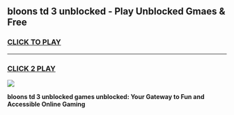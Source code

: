 
## bloons td 3 unblocked - Play Unblocked Gmaes & Free
<h3>
<a href="https://news.freeplayer.one?title=bloons_td_3_unblocked&ref=23F">CLICK TO PLAY</a></h3>
<hr>

<h3>
<a href="https://news.freeplayer.one?title=bloons_td_3_unblocked&ref=23F">CLICK 2 PLAY</a>
  
</h3>

<a href="https://news.freeplayer.one?title=bloons_td_3_unblocked&ref=23F/"><img src="https://clearcache.store/games.png"></a>


**bloons td 3 unblocked games unblocked: Your Gateway to Fun and Accessible Online Gaming**
